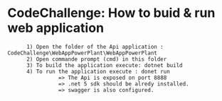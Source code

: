 # CodeChallenge: How to buid & run web application
          1) Open the folder of the Api application : CodeChallenge\WebAppPowerPlant\WebAppPowerPlant
          2) Open commande prompt (cmd) in this folder
          3) To build the application execute: dotnet build
          4) To run the application execute : donet run
                    => The Api is exposed on port 8888
                    => .net 5 sdk should be alredy installed.
                    => swagger is also configured.
